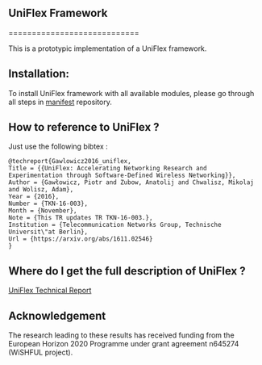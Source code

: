 ## UniFlex Framework
============================

This is a prototypic implementation of a UniFlex framework.

## Installation:
To install UniFlex framework with all available modules, please go through all steps in [manifest](https://github.com/uniflex/manifests) repository.



## How to reference to UniFlex ?
Just use the following bibtex :
```
@techreport{Gawlowicz2016_uniflex,
Title = {{UniFlex: Accelerating Networking Research and Experimentation through Software-Defined Wireless Networking}},
Author = {Gawłowicz, Piotr and Zubow, Anatolij and Chwalisz, Mikolaj and Wolisz, Adam},
Year = {2016},
Number = {TKN-16-003},
Month = {November},
Note = {This TR updates TR TKN-16-003.},
Institution = {Telecommunication Networks Group, Technische Universit\"at Berlin},
Url = {https://arxiv.org/abs/1611.02546}
}
```

## Where do I get the full description of UniFlex ?
[UniFlex Technical Report](https://arxiv.org/abs/1611.02546)

## Acknowledgement

The research leading to these results has received funding from the European
Horizon 2020 Programme under grant agreement n645274 (WiSHFUL project).


